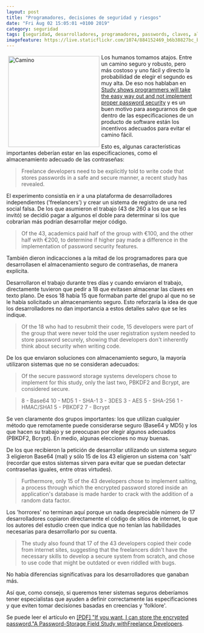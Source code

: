 ```yaml
--- 
layout: post
title: "Programadores, decisiones de seguridad y riesgos"
date: "Fri Aug 02 15:05:01 +0100 2019"
category: seguridad
tags: [seguridad, desarrolladores, programadores, passwords, claves, almacenamiento]
imagefeature: https://live.staticflickr.com/1074/884152469_b6b38827bc_b.jpg
---
```


<a href="https://www.flickr.com/photos/fernand0/884152469" title="Camino"><img src="https://live.staticflickr.com/1074/884152469_b6b38827bc_b.jpg" width="240"  alt="Camino" style="float:left; margin:5px"></a>
Los humanos tomamos atajos. Entre un camino seguro y robusto, pero más costoso y uno fácil y directo la probabilidad de elegir el segundo es muy alta.
De eso nos hablaban en [Study shows programmers will take the easy way out and not implement proper password security](https://www.zdnet.com/article/study-shows-programmers-will-take-the-easy-way-out-and-not-implement-proper-password-security/) y es un buen motivo para asegurarnos de que dentro de las especificaciones de un producto de software están los incentivos adecuados para evitar el camino fácil.

Esto es, algunas características importantes deberían estar en las especificaciones, como el almacenamiento adecuado de las contraseñas:

> Freelance developers need to be explicitly told to write code that stores passwords in a safe and secure manner, a recent study has revealed.

El experimento consistía en ir a una plataforma de desarrolladores independientes ('freelancers') y crear un sistema de registro de una red social falsa. De los que asumieron el trabajo (43 de 260 a los que se les invitó) se decidió pagar a algunos el doble para determinar si los que cobrarían más podrían desarrollar mejor código.

> Of the 43, academics paid half of the group with €100, and the other half with €200, to determine if higher pay made a difference in the implementation of password security features.

También dieron indicacciones a la mitad de los programadores para que desarrollasen el almacenamiento seguro de contraseñas, de manera explícita.

Desarrollaron el trabajo durante tres días y cuando enviaron el trabajo, directamente tuvieron que pedir a 18 que evitasen almacenar las claves en texto plano.
De esos 18 había 15 que formaban parte del grupo al que no se le había solicitado un almacenamiento seguro. Esto reforzaría la idea de que los desarrolladores no dan importancia a estos detalles salvo que se les indique.

> Of the 18 who had to resubmit their code, 15 developers were part of the group that were never told the user registration system needed to store password securely, showing that developers don't inherently think about security when writing code.

De los que enviaron soluciones con almacenamiento seguro, la mayoría utilizaron sistemas que no se consideran adecuados:

> Of the secure password storage systems developers chose to implement for this study, only the last two, PBKDF2 and Bcrypt, are considered secure.

> 8 - Base64
> 10 - MD5
> 1 - SHA-1
> 3 - 3DES
> 3 - AES
> 5 - SHA-256
> 1 - HMAC/SHA1
> 5 - PBKDF2
> 7 - Bcrypt

Se ven claramente dos grupos importantes: los que utilizan cualquier método que remotamente puede considerarse seguro (Base64 y MD5) y los que hacen su trabajo y se preocupan por elegir algunos adecuados (PBKDF2, Bcrypt). En medio, algunas elecciones no muy buenas.

De los que recibieron la petición de desarrollar utilizando un sistema seguro 3 eligieron Base64 (mal) y sólo 15 de los 43 eligieron un sistema con 'salt' (recordar que estos sistemas sirven para evitar que se puedan detectar contraseñas iguales, entre otras virtudes). 

> Furthermore, only 15 of the 43 developers chose to implement salting, a process through which the encrypted password stored inside an application's database is made harder to crack with the addition of a random data factor.

Los 'horrores' no terminan aquí porque un nada despreciable número de 17 desarrolladores copiaron directamente el código de sitios de internet, lo que los autores del estudio creen que indica que no tenían las habilidades necesarias para desarrollarlo por su cuenta.

> The study also found that 17 of the 43 developers copied their code from internet sites, suggesting that the freelancers didn't have the necessary skills to develop a secure system from scratch, and chose to use code that might be outdated or even riddled with bugs.

No había diferencias significativas para los desarrolladores que ganaban más.

Así que, como consejo, si queremos tener sistemas seguros deberíamos tener especialistas que ayuden a definir correctamente las especificaciones y que eviten tomar decisiones basadas en creencias y 'folklore'.

Se puede leer el artículo en [[PDF] "If you want, I can store the encrypted password."A Password-Storage Field Study withFreelance Developers](https://net.cs.uni-bonn.de/fileadmin/user_upload/naiakshi/Naiakshina_Password_Study.pdf).


